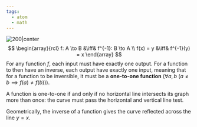 ```yaml
---
tags:
  - atom
  - math
---
```

![200|center](inverse-functions.excalidraw.svg)
$$
\begin{array}{rcl}
	f: A \to B &\iff& f^{-1}: B \to A \\
	f(x) = y &\iff& f^{-1}(y) = x
\end{array}
$$
For any function $f$, each input must have exactly one output. For a function to then have an inverse, each output have exactly one input, meaning that for a function to be inversible, it must be a **one-to-one function** ($\forall a,b\: (a \ne b \implies f(a) \ne f(b))$).

A function is one-to-one if and only if no horizontal line intersects its graph more than once: the curve must pass the horizontal and vertical line test.

Geometrically, the inverse of a function gives the curve reflected across the line $y=x$.